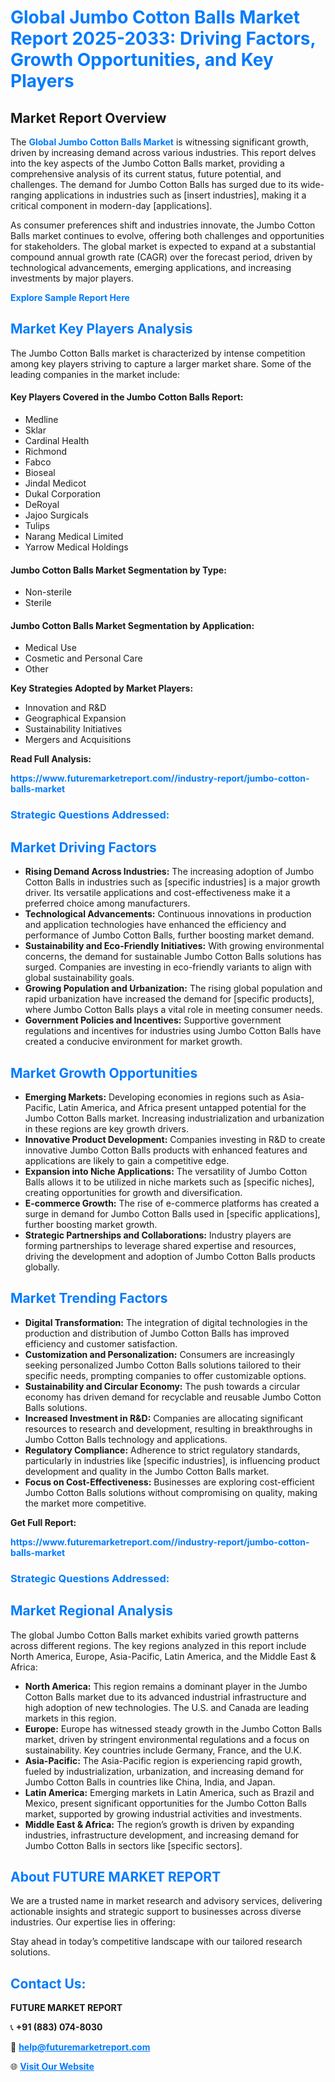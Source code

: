 <h1 style="color: #007BFF;">Global Jumbo Cotton Balls Market Report 2025-2033: Driving Factors, Growth Opportunities, and Key Players</h1>

<section id="overview">
<h2>Market Report Overview</h2>
<p>The <a href="https://www.futuremarketreport.com//industry-report/jumbo-cotton-balls-market" style="color: #007BFF; text-decoration: none;"><strong>Global Jumbo Cotton Balls Market</strong></a> is witnessing significant growth, driven by increasing demand across various industries. This report delves into the key aspects of the Jumbo Cotton Balls market, providing a comprehensive analysis of its current status, future potential, and challenges. The demand for Jumbo Cotton Balls has surged due to its wide-ranging applications in industries such as [insert industries], making it a critical component in modern-day [applications].</p>
<p>As consumer preferences shift and industries innovate, the Jumbo Cotton Balls market continues to evolve, offering both challenges and opportunities for stakeholders. The global market is expected to expand at a substantial compound annual growth rate (CAGR) over the forecast period, driven by technological advancements, emerging applications, and increasing investments by major players.</p>
</section>

<section id="overview">
<p><a href="https://www.futuremarketreport.com//request-sample/reportId=78737" style="color: #007BFF; text-decoration: none;"><strong>Explore Sample Report Here</strong></a></p>
</section>

<section id="key-players">
<h2 style="color: #007BFF;">Market Key Players Analysis</h2>
<p>The Jumbo Cotton Balls market is characterized by intense competition among key players striving to capture a larger market share. Some of the leading companies in the market include:</p>
<h4>Key Players Covered in the Jumbo Cotton Balls Report:</h4>
<ul><li>Medline</li><li>Sklar</li><li>Cardinal Health</li><li>Richmond</li><li>Fabco</li><li>Bioseal</li><li>Jindal Medicot</li><li>Dukal Corporation</li><li>DeRoyal</li><li>Jajoo Surgicals</li><li>Tulips</li><li>Narang Medical Limited</li><li>Yarrow Medical Holdings</li></ul>
<h4>Jumbo Cotton Balls Market Segmentation by Type:</h4>
<ul><li>Non-sterile</li><li>Sterile</li></ul>

<h4>Jumbo Cotton Balls Market Segmentation by Application:</h4>
<ul><li>Medical Use</li><li>Cosmetic and Personal Care</li><li>Other</li></ul>
<p><strong>Key Strategies Adopted by Market Players:</strong></p>
<ul>
<li>Innovation and R&D</li>
<li>Geographical Expansion</li>
<li>Sustainability Initiatives</li>
<li>Mergers and Acquisitions</li>
</ul>
</section>

<section>
<p><strong>Read Full Analysis: </strong></p><a href="https://www.futuremarketreport.com//industry-report/jumbo-cotton-balls-market" style="color: #007BFF; text-decoration: none;"><strong>https://www.futuremarketreport.com//industry-report/jumbo-cotton-balls-market</strong></a>
<h3 style="color: #007BFF;">Strategic Questions Addressed:</h3>
</section>

<section id="driving-factors">
<h2 style="color: #007BFF;">Market Driving Factors</h2>
<ul>
<li><strong>Rising Demand Across Industries:</strong> The increasing adoption of Jumbo Cotton Balls in industries such as [specific industries] is a major growth driver. Its versatile applications and cost-effectiveness make it a preferred choice among manufacturers.</li>
<li><strong>Technological Advancements:</strong> Continuous innovations in production and application technologies have enhanced the efficiency and performance of Jumbo Cotton Balls, further boosting market demand.</li>
<li><strong>Sustainability and Eco-Friendly Initiatives:</strong> With growing environmental concerns, the demand for sustainable Jumbo Cotton Balls solutions has surged. Companies are investing in eco-friendly variants to align with global sustainability goals.</li>
<li><strong>Growing Population and Urbanization:</strong> The rising global population and rapid urbanization have increased the demand for [specific products], where Jumbo Cotton Balls plays a vital role in meeting consumer needs.</li>
<li><strong>Government Policies and Incentives:</strong> Supportive government regulations and incentives for industries using Jumbo Cotton Balls have created a conducive environment for market growth.</li>
</ul>
</section>

<section id="growth-opportunities">
<h2 style="color: #007BFF;">Market Growth Opportunities</h2>
<ul>
<li><strong>Emerging Markets:</strong> Developing economies in regions such as Asia-Pacific, Latin America, and Africa present untapped potential for the Jumbo Cotton Balls market. Increasing industrialization and urbanization in these regions are key growth drivers.</li>
<li><strong>Innovative Product Development:</strong> Companies investing in R&D to create innovative Jumbo Cotton Balls products with enhanced features and applications are likely to gain a competitive edge.</li>
<li><strong>Expansion into Niche Applications:</strong> The versatility of Jumbo Cotton Balls allows it to be utilized in niche markets such as [specific niches], creating opportunities for growth and diversification.</li>
<li><strong>E-commerce Growth:</strong> The rise of e-commerce platforms has created a surge in demand for Jumbo Cotton Balls used in [specific applications], further boosting market growth.</li>
<li><strong>Strategic Partnerships and Collaborations:</strong> Industry players are forming partnerships to leverage shared expertise and resources, driving the development and adoption of Jumbo Cotton Balls products globally.</li>
</ul>
</section>

<section id="trending-factors">
<h2 style="color: #007BFF;">Market Trending Factors</h2>
<ul>
<li><strong>Digital Transformation:</strong> The integration of digital technologies in the production and distribution of Jumbo Cotton Balls has improved efficiency and customer satisfaction.</li>
<li><strong>Customization and Personalization:</strong> Consumers are increasingly seeking personalized Jumbo Cotton Balls solutions tailored to their specific needs, prompting companies to offer customizable options.</li>
<li><strong>Sustainability and Circular Economy:</strong> The push towards a circular economy has driven demand for recyclable and reusable Jumbo Cotton Balls solutions.</li>
<li><strong>Increased Investment in R&D:</strong> Companies are allocating significant resources to research and development, resulting in breakthroughs in Jumbo Cotton Balls technology and applications.</li>
<li><strong>Regulatory Compliance:</strong> Adherence to strict regulatory standards, particularly in industries like [specific industries], is influencing product development and quality in the Jumbo Cotton Balls market.</li>
<li><strong>Focus on Cost-Effectiveness:</strong> Businesses are exploring cost-efficient Jumbo Cotton Balls solutions without compromising on quality, making the market more competitive.</li>
</ul>
</section>

<section>
<p><strong>Get Full Report: </strong></p><a href="https://www.futuremarketreport.com//industry-report/jumbo-cotton-balls-market" style="color: #007BFF; text-decoration: none;"><strong>https://www.futuremarketreport.com//industry-report/jumbo-cotton-balls-market</strong></a>
<h3 style="color: #007BFF;">Strategic Questions Addressed:</h3>
</section>


<section id="regional-analysis">
<h2 style="color: #007BFF;">Market Regional Analysis</h2>
<p>The global Jumbo Cotton Balls market exhibits varied growth patterns across different regions. The key regions analyzed in this report include North America, Europe, Asia-Pacific, Latin America, and the Middle East & Africa:</p>
<ul>
<li><strong>North America:</strong> This region remains a dominant player in the Jumbo Cotton Balls market due to its advanced industrial infrastructure and high adoption of new technologies. The U.S. and Canada are leading markets in this region.</li>
<li><strong>Europe:</strong> Europe has witnessed steady growth in the Jumbo Cotton Balls market, driven by stringent environmental regulations and a focus on sustainability. Key countries include Germany, France, and the U.K.</li>
<li><strong>Asia-Pacific:</strong> The Asia-Pacific region is experiencing rapid growth, fueled by industrialization, urbanization, and increasing demand for Jumbo Cotton Balls in countries like China, India, and Japan.</li>
<li><strong>Latin America:</strong> Emerging markets in Latin America, such as Brazil and Mexico, present significant opportunities for the Jumbo Cotton Balls market, supported by growing industrial activities and investments.</li>
<li><strong>Middle East & Africa:</strong> The region’s growth is driven by expanding industries, infrastructure development, and increasing demand for Jumbo Cotton Balls in sectors like [specific sectors].</li>
</ul>
</section>

<footer>
<h2 style="color: #007BFF;">About FUTURE MARKET REPORT</h2>
<p>We are a trusted name in market research and advisory services, delivering actionable insights and strategic support to businesses across diverse industries. Our expertise lies in offering:</p>

<p>Stay ahead in today’s competitive landscape with our tailored research solutions.</p>

<h2 style="color: #007BFF;">Contact Us:</h2>
<p><strong>FUTURE MARKET REPORT</strong></p>
<p>📞 <strong>+91 (883) 074-8030</strong></p>
<p>📧 <strong><a href="mailto:help@futuremarketreport.com" style="color: #007BFF;">help@futuremarketreport.com</a></strong></p>
<p>🌐 <strong><a href="https://www.futuremarketreport.com/" style="color: #007BFF;">Visit Our Website</a></strong></p>
</footer>